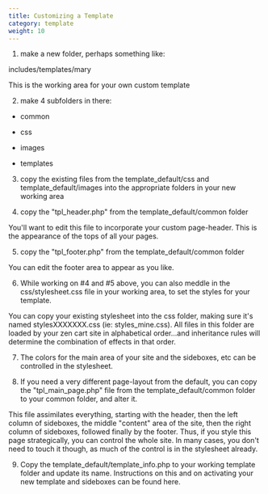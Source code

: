 ```yaml
---
title: Customizing a Template 
category: template 
weight: 10
---
```


1. make a new folder, perhaps something like:

includes/templates/mary

This is the working area for your own custom template

2. make 4 subfolders in there:

- common

- css

- images

- templates


3. copy the existing files from the template_default/css and template_default/images into the appropriate folders in your new working area

4. copy the "tpl_header.php" from the template_default/common folder

You'll want to edit this file to incorporate your custom page-header. This is the appearance of the tops of all your pages.

5. copy the "tpl_footer.php" from the template_default/common folder

You can edit the footer area to appear as you like.

6. While working on #4 and #5 above, you can also meddle in the css/stylesheet.css file in your working area, to set the styles for your template.

You can copy your existing stylesheet into the css folder, making sure it's named stylesXXXXXXX.css (ie: styles_mine.css). All files in this folder are loaded by your zen cart site in alphabetical order...and inheritance rules will determine the combination of effects in that order.


7. The colors for the main area of your site and the sideboxes, etc can be controlled in the stylesheet.

8. If you need a very different page-layout from the default, you can copy the "tpl_main_page.php" file from the template_default/common folder to your common folder, and alter it.

This file assimilates everything, starting with the header, then the left column of sideboxes, the middle "content" area of the site, then the right column of sideboxes, followed finally by the footer. Thus, if you style this page strategically, you can control the whole site. In many cases, you don't need to touch it though, as much of the control is in the stylesheet already.

9. Copy the template_default/template_info.php to your working template folder and update its name. Instructions on this and on activating your new template and sideboxes can be found here.
